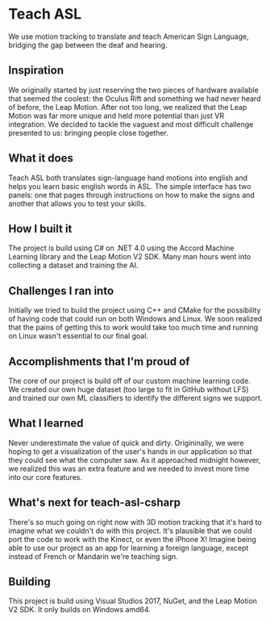 # Teach ASL
We use motion tracking to translate and teach American Sign Language, bridging the gap between the deaf and hearing.

## Inspiration
We originally started by just reserving the two pieces of hardware available that seemed the coolest: the Oculus Rift and something we had never heard of before, the Leap Motion.  After not too long, we realized that the Leap Motion was far more unique and held more potential than just VR integration.  We decided to tackle the vaguest and most difficult challenge presented to us: bringing people close together.

## What it does
Teach ASL both translates sign-language hand motions into english and helps you learn basic english words in ASL.  The simple interface has two panels: one that pages through instructions on how to make the signs and another that allows you to test your skills.

## How I built it
The project is build using C# on .NET 4.0 using the Accord Machine Learning library and the Leap Motion V2 SDK.  Many man hours went into collecting a dataset and training the AI.

## Challenges I ran into
Initially we tried to build the project using C++ and CMake for the possibility of having code that could run on both Windows and Linux.  We soon realized that the pains of getting this to work would take too much time and running on Linux wasn't essential to our final goal.

## Accomplishments that I'm proud of
The core of our project is build off of our custom machine learning code.  We created our own huge dataset (too large to fit in GitHub without LFS) and trained our own ML classifiers to identify the different signs we support.

## What I learned
Never underestimate the value of quick and dirty.  Origininally, we were hoping to get a visualization of the user's hands in our application so that they could see what the computer saw.  As it approached midnight however, we realized this was an extra feature and we needed to invest more time into our core features.

## What's next for teach-asl-csharp
There's so much going on right now with 3D motion tracking that it's hard to imagine what we couldn't do with this project.  It's plausible that we could port the code to work with the Kinect, or even the iPhone X!  Imagine being able to use our project as an app for learning a foreign language, except instead of French or Mandarin we're teaching sign.

## Building

This project is build using Visual Studios 2017, NuGet, and the Leap Motion V2 SDK.  It only builds on Windows amd64.
